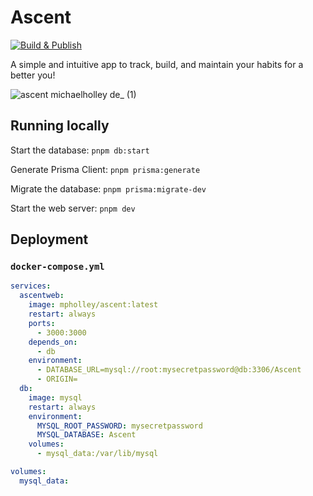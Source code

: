 # Ascent

[![Build & Publish](https://github.com/MichaelHolley/Ascent/actions/workflows/nixpacks_publish.yml/badge.svg?branch=main)](https://github.com/MichaelHolley/Ascent/actions/workflows/nixpacks_publish.yml)

A simple and intuitive app to track, build, and maintain your habits for a better you!

![ascent michaelholley de_ (1)](https://github.com/user-attachments/assets/b3d72a81-d877-4de7-960e-9840be3df663)

## Running locally

Start the database:
`pnpm db:start`

Generate Prisma Client:
`pnpm prisma:generate`

Migrate the database:
`pnpm prisma:migrate-dev`

Start the web server:
`pnpm dev`

## Deployment

### `docker-compose.yml`

```yml
services:
  ascentweb:
    image: mpholley/ascent:latest
    restart: always
    ports:
      - 3000:3000
    depends_on:
      - db
    environment:
      - DATABASE_URL=mysql://root:mysecretpassword@db:3306/Ascent
      - ORIGIN=
  db:
    image: mysql
    restart: always
    environment:
      MYSQL_ROOT_PASSWORD: mysecretpassword
      MYSQL_DATABASE: Ascent
    volumes:
      - mysql_data:/var/lib/mysql

volumes:
  mysql_data:
```
